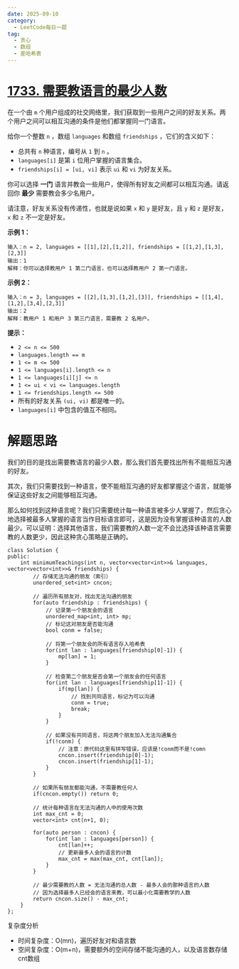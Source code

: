 ```yaml
---
date: 2025-09-10
category:
  - LeetCode每日一题
tag:
  - 贪心
  - 数组
  - 差哈希表
---
```


# [1733. 需要教语言的最少人数](https://leetcode.cn/problems/minimum-number-of-people-to-teach/)

在一个由 `m` 个用户组成的社交网络里，我们获取到一些用户之间的好友关系。两个用户之间可以相互沟通的条件是他们都掌握同一门语言。

给你一个整数 `n` ，数组 `languages` 和数组 `friendships` ，它们的含义如下：

- 总共有 `n` 种语言，编号从 `1` 到 `n` 。
- `languages[i]` 是第 `i` 位用户掌握的语言集合。
- `friendships[i] = [ui, vi]` 表示 `ui` 和 `vi` 为好友关系。

你可以选择 **一门** 语言并教会一些用户，使得所有好友之间都可以相互沟通。请返回你 **最少** 需要教会多少名用户。

请注意，好友关系没有传递性，也就是说如果 `x` 和 `y` 是好友，且 `y` 和 `z` 是好友， `x` 和 `z` 不一定是好友。

 

**示例 1：**

```
输入：n = 2, languages = [[1],[2],[1,2]], friendships = [[1,2],[1,3],[2,3]]
输出：1
解释：你可以选择教用户 1 第二门语言，也可以选择教用户 2 第一门语言。
```

**示例 2：**

```
输入：n = 3, languages = [[2],[1,3],[1,2],[3]], friendships = [[1,4],[1,2],[3,4],[2,3]]
输出：2
解释：教用户 1 和用户 3 第三门语言，需要教 2 名用户。
```

 

**提示：**

- `2 <= n <= 500`
- `languages.length == m`
- `1 <= m <= 500`
- `1 <= languages[i].length <= n`
- `1 <= languages[i][j] <= n`
- `1 <= ui < vi <= languages.length`
- `1 <= friendships.length <= 500`
- 所有的好友关系 `(ui, vi)` 都是唯一的。
- `languages[i]` 中包含的值互不相同。

# 解题思路

我们的目的是找出需要教语言的最少人数，那么我们首先要找出所有不能相互沟通的好友。

其次，我们只需要找到一种语言，使不能相互沟通的好友都掌握这个语言，就能够保证这些好友之间能够相互沟通。

那么如何找到这种语言呢？我们只需要统计每一种语言被多少人掌握了，然后贪心地选择被最多人掌握的语言当作目标语言即可，这是因为没有掌握该种语言的人数最少。可以证明：选择其他语言，我们需要教的人数一定不会比选择该种语言需要教的人数更少，因此这种贪心策略是正确的。

```
class Solution {
public:
    int minimumTeachings(int n, vector<vector<int>>& languages, vector<vector<int>>& friendships) {
        // 存储无法沟通的朋友（索引）
        unordered_set<int> cncon;
        
        // 遍历所有朋友对，找出无法沟通的朋友
        for(auto friendship : friendships) {
            // 记录第一个朋友会的语言
            unordered_map<int, int> mp;
            // 标记这对朋友是否能沟通
            bool conm = false;
            
            // 将第一个朋友会的所有语言存入哈希表
            for(int lan : languages[friendship[0]-1]) {
                mp[lan] = 1;
            }
            
            // 检查第二个朋友是否会第一个朋友会的任何语言
            for(int lan : languages[friendship[1]-1]) {
                if(mp[lan]) {
                    // 找到共同语言，标记为可以沟通
                    conm = true;
                    break;
                }
            }
            
            // 如果没有共同语言，将这两个朋友加入无法沟通集合
            if(!conm) {
                // 注意：原代码这里有拼写错误，应该是!conm而不是!comn
                cncon.insert(friendship[0]-1);
                cncon.insert(friendship[1]-1);
            }
        }
        
        // 如果所有朋友都能沟通，不需要教任何人
        if(cncon.empty()) return 0;
        
        // 统计每种语言在无法沟通的人中的使用次数
        int max_cnt = 0;
        vector<int> cnt(n+1, 0);
        
        for(auto person : cncon) {
            for(int lan : languages[person]) {
                cnt[lan]++;
                // 更新最多人会的语言的计数
                max_cnt = max(max_cnt, cnt[lan]);
            }
        }
        
        // 最少需要教的人数 = 无法沟通的总人数 - 最多人会的那种语言的人数
        // 因为选择最多人已经会的语言来教，可以最小化需要教学的人数
        return cncon.size() - max_cnt;
    }
};
```

复杂度分析

- 时间复杂度：O(mn)，遍历好友对和语言数
- 空间复杂度：O(m+n)，需要额外的空间存储不能沟通的人，以及语言数存储cnt数组
